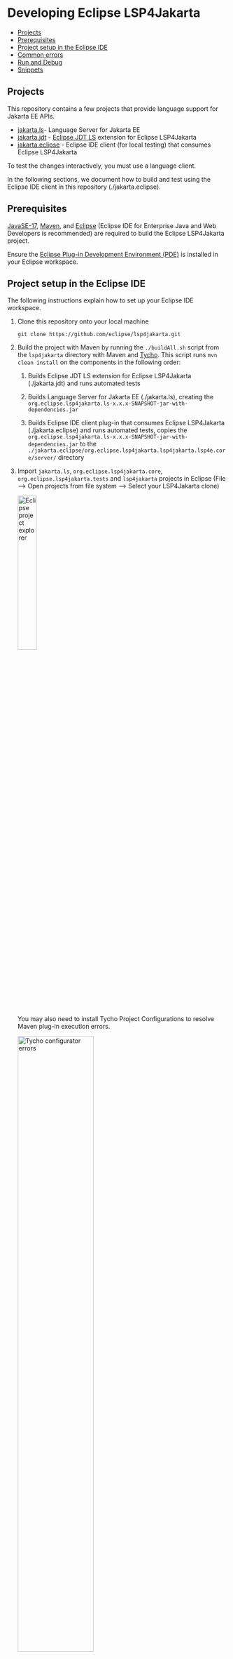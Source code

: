 # Developing Eclipse LSP4Jakarta

- [Projects](#projects)
- [Prerequisites](#prerequisites)
- [Project setup in the Eclipse IDE](#project-setup-in-the-eclipse-ide)
- [Common errors](#common-errors)
- [Run and Debug](#run-and-debug)
- [Snippets](#snippets)

## Projects

This repository contains a few projects that provide language support for Jakarta EE APIs.

- [jakarta.ls](./jakarta.ls/)- Language Server for Jakarta EE
- [jakarta.jdt](./jakarta.jdt/) - [Eclipse JDT LS](https://github.com/eclipse/eclipse.jdt.ls/) extension for Eclipse LSP4Jakarta
- [jakarta.eclipse](./jakarta.eclipse) - Eclipse IDE client (for local testing) that consumes Eclipse LSP4Jakarta

To test the changes interactively, you must use a language client.

In the following sections, we document how to build and test using the Eclipse IDE client in this repository (./jakarta.eclipse).

## Prerequisites

[JavaSE-17](https://adoptium.net/en-GB/marketplace/), [Maven](https://maven.apache.org/download.cgi), and [Eclipse](https://www.eclipse.org/downloads/) (Eclipse IDE for Enterprise Java and Web Developers is recommended) are required to build the Eclipse LSP4Jakarta project.

Ensure the [Eclipse Plug-in Development Environment (PDE)](https://marketplace.eclipse.org/content/eclipse-pde-plug-development-environment) is installed in your Eclipse workspace.

## Project setup in the Eclipse IDE

The following instructions explain how to set up your Eclipse IDE workspace.

1. Clone this repository onto your local machine

    `git clone https://github.com/eclipse/lsp4jakarta.git`

2. Build the project with Maven by running the `./buildAll.sh` script from the `lsp4jakarta` directory with Maven and [Tycho](https://github.com/eclipse/tycho). This script runs `mvn clean install` on the components in the following order:

    1. Builds Eclipse JDT LS extension for Eclipse LSP4Jakarta (./jakarta.jdt) and runs automated tests

    2. Builds Language Server for Jakarta EE (./jakarta.ls), creating the `org.eclipse.lsp4jakarta.ls-x.x.x-SNAPSHOT-jar-with-dependencies.jar`

    3. Builds Eclipse IDE client plug-in that consumes Eclipse LSP4Jakarta (./jakarta.eclipse) and runs automated tests, copies the `org.eclipse.lsp4jakarta.ls-x.x.x-SNAPSHOT-jar-with-dependencies.jar` to the `./jakarta.eclipse/org.eclipse.lsp4jakarta.lsp4jakarta.lsp4e.core/server/` directory

3. Import `jakarta.ls`, `org.eclipse.lsp4jakarta.core`, `org.eclipse.lsp4jakarta.tests` and `lsp4jakarta` projects in Eclipse (File --> Open projects from file system --> Select your LSP4Jakarta clone)

    <img src="/docs/images/building_project_explorer.png" alt="Eclipse project explorer" height="30%" width="30%"/>

    You may also need to install Tycho Project Configurations to resolve Maven plug-in execution errors.

    <img src="/docs/images/building_tycho_configurator_1.png" alt="Tycho configurator errors" height="60%" width="60%"/>
    
    <img src="/docs/images/building_tycho_configurator_2.png" alt="Discover m2e connectors" height="40%" width="40%"/> <img src="/docs/images/building_tycho_configurator_3.png" alt="Installing Tycho Project Configurators" height="50%" width="50%"/>

4. Ensure that the Java projects are being built with `JavaSE-17` (Right-click project --> "Properties" --> "Java Build Path" --> "Libraries")

5. Configure the Java build path for the `org.eclipse.lsp4jakarta.lsp4e.core` project:

    1. Right-click "org.eclipse.lsp4jakarta.lsp4e.core project" --> "Properties" --> "Java Build Path" --> "Libraries"

        <img src="/docs/images/building_lsp4e_1.png" alt="lsp4e project build path" height="60%" width="60%"/>

    2. Select "Add External JARs..." and point to the jar located at `./jakarta.eclipse/org.eclipse.lsp4jakarta.lsp4jakarta.lsp4e.core/server/org.eclipse.lsp4jakarta.ls-x.x.x-SNAPSHOT-jar-with-dependencies.jar`

        <img src="/docs/images/building_lsp4e_2.png" alt="lsp4e project build path add external jar" height="60%" width="60%"/>

        <img src="/docs/images/building_lsp4e_3.png" alt="lsp4e project build path selecting external jar" height="60%" width="60%"/>

        <img src="/docs/images/building_lsp4e_4.png" alt="lsp4e project build path confirming jar" height="60%" width="60%"/>

## Common Errors 

1. When setting up the Eclipse workspace:  
&nbsp;- *Bundle 'org.apache.commons.lang3' cannot be resolved* in Eclipse workspace  
&nbsp;Solution: [#46](https://github.com/eclipse/lsp4jakarta/issues/46)

2. If during initial setup `mvn verify` returns errors or compilation failures, verify that you are using [JavaSE-17](https://www.oracle.com/ca-en/java/technologies/downloads/#java17). You may have to configure `$JAVA_HOME` variable and make sure it is pointing to the correct location.

## Run and Debug

Run `org.eclipse.lsp4jakarta.lsp4e.core` as an Eclipse Application to launch a new instance of the Eclipse IDE with Eclipse LSP4Jakarta (Right-click on the `org.eclipse.lsp4jakarta.lsp4e.core` project, "Run As" --> "Eclipse Application"). A new Eclipse application will launch with the Eclipse LSP4Jakarta Eclipse IDE client plug-in installed.

<img src="/docs/images/building_run_lsp4e.png" alt="Run lsp4e Eclipse IDE plug-in" height="60%" width="60%"/>

**To Debug**:

Debug `org.eclipse.lsp4jakarta.lsp4e.core` as an Eclipse Application to launch a new instance of the Eclipse IDE with Eclipse LSP4Jakarta (Right-click on the `org.eclipse.lsp4jakarta.lsp4e.core` project, "Debug As" --> "Eclipse Application"). A new Eclipse application will launch with the Eclipse LSP4Jakarta Eclipse IDE client plug-in installed.

<img src="/docs/images/building_debug_lsp4e.png" alt="Debug lsp4e Eclipse IDE plug-in" height="60%" width="60%"/>

## Snippets

Code snippets are completion items that quickly generate common blocks of code. Snippets in Eclipse LSP4Jakarta are contributed through [JSON files](../jakarta.ls/src/main/resources/). If you add new snippets, update the [features](../README.md#features) documentation.

Snippets use the following format:

```yaml
"<Jakarta EE API Name> - <brief description>": {
      "prefix": "<Jakarta EE API shortened name>_<noun describing the snippet>",
      "body": [
        "<body of snippet, this is the code that will be injected on selection>"
      ],
      "description": "<brief description of snippet, should not be longer than 1 sentence>",
      "context": {
        // snippets will only appear for users if the package specified here is found on the project's class path
        "type": "<package required for snippet (ie. jakarta.servlet.http.HttpServlet)>"
      }
    }
```